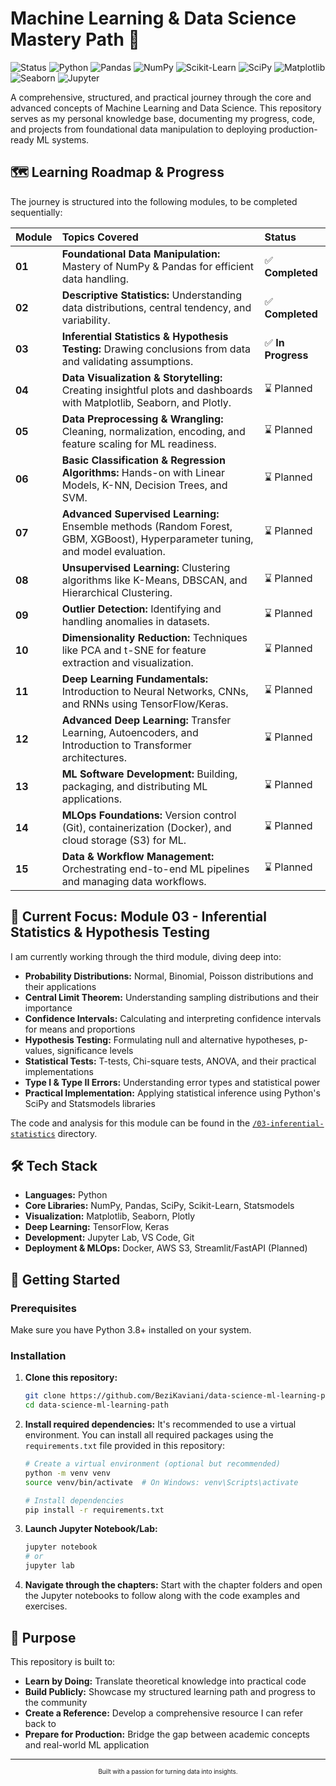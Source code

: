 # Machine Learning & Data Science Mastery Path 🚀

![Status](https://img.shields.io/badge/Status-In%20Progress-blueviolet)
![Python](https://img.shields.io/badge/Python-3.x-3776AB?logo=python&logoColor=white)
![Pandas](https://img.shields.io/badge/Pandas-2.0+-150458?logo=pandas&logoColor=white)
![NumPy](https://img.shields.io/badge/NumPy-1.24+-013243?logo=numpy&logoColor=white)
![Scikit-Learn](https://img.shields.io/badge/Scikit%20Learn-1.2+-F7931E?logo=scikit-learn&logoColor=white)
![SciPy](https://img.shields.io/badge/SciPy-1.10+-8CAAE6?logo=scipy&logoColor=white)
![Matplotlib](https://img.shields.io/badge/Matplotlib-3.7+-11557C?style=flat&logo=matplotlib&logoColor=white)
![Seaborn](https://img.shields.io/badge/Seaborn-0.12+-4C72B0?style=flat&logo=seaborn&logoColor=white)
![Jupyter](https://img.shields.io/badge/Jupyter-Notebook-F37626?logo=jupyter&logoColor=white)

A comprehensive, structured, and practical journey through the core and advanced concepts of Machine Learning and Data Science. This repository serves as my personal knowledge base, documenting my progress, code, and projects from foundational data manipulation to deploying production-ready ML systems.

## 🗺️ Learning Roadmap & Progress

The journey is structured into the following modules, to be completed sequentially:

| Module | Topics Covered | Status |
|:-------|:---------------|:-------|
| **01** | **Foundational Data Manipulation:** Mastery of NumPy & Pandas for efficient data handling. | ✅ **Completed** |
| **02** | **Descriptive Statistics:** Understanding data distributions, central tendency, and variability. | ✅ **Completed** |
| **03** | **Inferential Statistics & Hypothesis Testing:** Drawing conclusions from data and validating assumptions. | ✅ **In Progress** |
| **04** | **Data Visualization & Storytelling:** Creating insightful plots and dashboards with Matplotlib, Seaborn, and Plotly. | ⌛ Planned |
| **05** | **Data Preprocessing & Wrangling:** Cleaning, normalization, encoding, and feature scaling for ML readiness. | ⌛ Planned |
| **06** | **Basic Classification & Regression Algorithms:** Hands-on with Linear Models, K-NN, Decision Trees, and SVM. | ⌛ Planned |
| **07** | **Advanced Supervised Learning:** Ensemble methods (Random Forest, GBM, XGBoost), Hyperparameter tuning, and model evaluation. | ⌛ Planned |
| **08** | **Unsupervised Learning:** Clustering algorithms like K-Means, DBSCAN, and Hierarchical Clustering. | ⌛ Planned |
| **09** | **Outlier Detection:** Identifying and handling anomalies in datasets. | ⌛ Planned |
| **10** | **Dimensionality Reduction:** Techniques like PCA and t-SNE for feature extraction and visualization. | ⌛ Planned |
| **11** | **Deep Learning Fundamentals:** Introduction to Neural Networks, CNNs, and RNNs using TensorFlow/Keras. | ⌛ Planned |
| **12** | **Advanced Deep Learning:** Transfer Learning, Autoencoders, and Introduction to Transformer architectures. | ⌛ Planned |
| **13** | **ML Software Development:** Building, packaging, and distributing ML applications. | ⌛ Planned |
| **14** | **MLOps Foundations:** Version control (Git), containerization (Docker), and cloud storage (S3) for ML. | ⌛ Planned |
| **15** | **Data & Workflow Management:** Orchestrating end-to-end ML pipelines and managing data workflows. | ⌛ Planned |

## 🚀 Current Focus: Module 03 - Inferential Statistics & Hypothesis Testing

I am currently working through the third module, diving deep into:

-   **Probability Distributions:** Normal, Binomial, Poisson distributions and their applications
-   **Central Limit Theorem:** Understanding sampling distributions and their importance
-   **Confidence Intervals:** Calculating and interpreting confidence intervals for means and proportions
-   **Hypothesis Testing:** Formulating null and alternative hypotheses, p-values, significance levels
-   **Statistical Tests:** T-tests, Chi-square tests, ANOVA, and their practical implementations
-   **Type I & Type II Errors:** Understanding error types and statistical power
-   **Practical Implementation:** Applying statistical inference using Python's SciPy and Statsmodels libraries

The code and analysis for this module can be found in the [`/03-inferential-statistics`](./03-inferential-statistics) directory.




## 🛠️ Tech Stack

*   **Languages:** Python
*   **Core Libraries:** NumPy, Pandas, SciPy, Scikit-Learn, Statsmodels
*   **Visualization:** Matplotlib, Seaborn, Plotly
*   **Deep Learning:** TensorFlow, Keras
*   **Development:** Jupyter Lab, VS Code, Git
*   **Deployment & MLOps:** Docker, AWS S3, Streamlit/FastAPI (Planned)

## 🚀 Getting Started

### Prerequisites

Make sure you have Python 3.8+ installed on your system.

### Installation

1.  **Clone this repository:**
    ```bash
    git clone https://github.com/BeziKaviani/data-science-ml-learning-path.git
    cd data-science-ml-learning-path
    ```

2.  **Install required dependencies:**
    It's recommended to use a virtual environment. You can install all required packages using the `requirements.txt` file provided in this repository:

    ```bash
    # Create a virtual environment (optional but recommended)
    python -m venv venv
    source venv/bin/activate  # On Windows: venv\Scripts\activate

    # Install dependencies
    pip install -r requirements.txt
    ```

3.  **Launch Jupyter Notebook/Lab:**
    ```bash
    jupyter notebook
    # or
    jupyter lab
    ```

4.  **Navigate through the chapters:**
    Start with the chapter folders and open the Jupyter notebooks to follow along with the code examples and exercises.

## 🌱 Purpose

This repository is built to:
*   **Learn by Doing:** Translate theoretical knowledge into practical code
*   **Build Publicly:** Showcase my structured learning path and progress to the community
*   **Create a Reference:** Develop a comprehensive resource I can refer back to
*   **Prepare for Production:** Bridge the gap between academic concepts and real-world ML application

---

<div align="center">
<sub><sup>Built with a passion for turning data into insights.</sup></sub>
</div>
